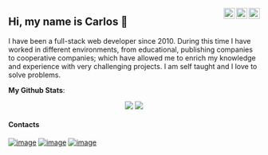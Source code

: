 <a href="https://twitter.com/mccarlosen" target="_blank" rel="nofollow"><img align="right" alt="Carlos Twitter" width="22px" src="https://cdn.jsdelivr.net/npm/simple-icons@v3/icons/twitter.svg" /></a><a href="https://www.linkedin.com/in/prof-carlos-meneses/" target="_blank" rel="nofollow"><img align="right" alt="Carlos Linkdein" width="22px" src="https://cdn.jsdelivr.net/npm/simple-icons@v3/icons/linkedin.svg" /></a><a href="https://www.instagram.com/mccarlosen/" target="_blank" rel="nofollow"><img align="right" alt="Carlos Instagram" width="22px" src="https://cdn.jsdelivr.net/npm/simple-icons@v3/icons/instagram.svg" /></a>

## Hi, my name is Carlos 👋
<p>I have been a full-stack web developer since 2010. During this time I have worked in different environments, from educational, publishing companies to cooperative companies; which have allowed me to enrich my knowledge and experience with very challenging projects. I am self taught and I love to solve problems.</p>

<b>My Github Stats</b>:
<p align = "center">
  <img src = "https://github-readme-stats.vercel.app/api?username=mccarlosen&include_all_commits=true&count_private=true&show_icons=true&hide_border=false&title_color=fff&icon_color=F7CE3E&text_color=9f9f9f&line_height=24&bg_color=0A1612&layout=compact">
  <img src = "https://github-readme-stats.vercel.app/api/top-langs/?username=mccarlosen&layout=compact&langs_count=8&title_color=fff&text_color=9f9f9f&bg_color=0A1612&custom_title=Top Langs">
</p>

#### Contacts

[![image](https://img.shields.io/badge/twitter-%231DA1F2.svg?&style=for-the-badge&logo=twitter&logoColor=white)](https://twitter.com/mccarlosen) [![image](https://img.shields.io/badge/linkedin-%230077B5.svg?&style=for-the-badge&logo=linkedin&logoColor=white)](https://www.linkedin.com/in/prof-carlos-meneses/) [![image](https://img.shields.io/badge/gmail-D14836?&style=for-the-badge&logo=gmail&logoColor=white)](mailto:mccarlos.en@gmail.com)

<!--
**mccarlosen/mccarlosen** is a ✨ _special_ ✨ repository because its `README.md` (this file) appears on your GitHub profile.

Here are some ideas to get you started:

- 🔭 I’m currently working on ...
- 🌱 I’m currently learning ...
- 👯 I’m looking to collaborate on ...
- 🤔 I’m looking for help with ...
- 💬 Ask me about ...
- 📫 How to reach me: ...
- 😄 Pronouns: ...
- ⚡ Fun fact: ...
-->
